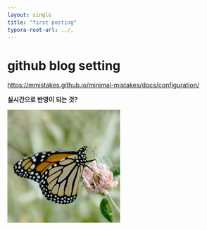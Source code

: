 ```yaml
---
layout: single
title: "first posting"
typora-root-url: ../,
---
```


# github blog setting

https://mmistakes.github.io/minimal-mistakes/docs/configuration/



**실시간으로 반영이 되는 것?**

![butterfly](/images/2023-08-04-first/butterfly.bmp)
